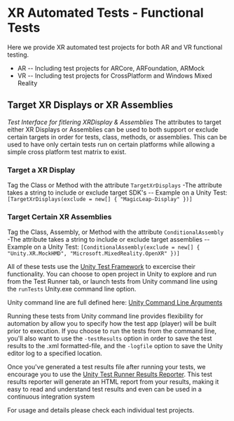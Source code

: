 # XR Automated Tests - Functional Tests

Here we provide XR automated test projects for both AR and VR functional testing.
- AR
-- Including test projects for ARCore, ARFoundation, ARMock
- VR
-- Including test projects for CrossPlatform and Windows Mixed Reality

## Target XR Displays or XR Assemblies
*Test Interface for fitlering XRDisplay & Assemblies*
The attributes to target either XR Displays or Assemblies can be used to both support or exclude certain targets in order for tests, class, methods, or assemblies. This can be used to have only certain tests run on certain platforms while allowing a simple cross platform test matrix to exist.

### Target a XR Display
Tag the Class or Method with the attribute `TargetXrDisplays`
-The attribute takes a string to include or exclude target SDK's 
-- Example on a Unity Test: `[TargetXrDisplays(exclude = new[] { "MagicLeap-Display" })]`

### Target Certain XR Assemblies 
Tag the Class, Assembly, or Method with the attribute `ConditionalAssembly`
-The attribute takes a string to include or exclude target assemblies 
--Example on a Unity Test: `[ConditionalAssembly(exclude = new[] { "Unity.XR.MockHMD", "Microsoft.MixedReality.OpenXR" })]`

All of these tests use the [Unity Test Framework](https://docs.unity3d.com/Manual/testing-editortestsrunner.html) to excercise their functionality. You can choose to open project in Unity to explore and run from the Test Runner tab, or launch tests from Unity command line using the `runTests` Unity.exe command line option.

Unity command line are full defined here:
[Unity Command Line Arguments](https://docs.unity3d.com/Manual/CommandLineArguments.html)

Running these tests from Unity command line provides flexibility for automation by allow you to specify how the test app (player) will be built prior to execution. If you choose to run the tests from the command line, you'll also want to use the `-testResults` option in order to save the test results to the .xml formatted-file, and the `-logfile` option to save the Unity editor log to a specified location. 

Once you've generated a test results file after running your tests, we encourage you to use the [Unity Test Runner Results Reporter](https://github.cds.internal.unity3d.com/unity/UnityTestRunnerResultsReporter). This test results reporter will generate an HTML report from your results, making it easy to read and understand test results and even can be used in a continuous integration system

For usage and details please check each individual test projects.
